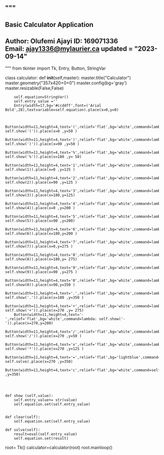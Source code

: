 """
------------------------------------------------------------------------
Basic Calculator Application
------------------------------------------------------------------------
Author: Olufemi Ajayi
ID:  169071336   
Email:  ajay1336@mylaurier.ca
__updated__ = "2023-09-14"
------------------------------------------------------------------------
""" 
from tkinter import Tk, Entry, Button, StringVar


class calculator:
    def __init__(self,master):
        master.title("Calculator")
        master.geometry("357x420+0+0")
        master.config(bg='gray')
        master.resizable(False,False)
        
        
        self.equation=StringVar()
        self.entry_value =''
        Entry(width=17,bg='#ccddff',font=('Arial Bold',28),textvariable=self.equation).place(x=0,y=0)
        
        
        Button(width=11,height=4,text='(',relief='flat',bg='white',command=lambda: self.show('(')).place(x=0 ,y=50 )
        Button(width=11,height=4,text=')',relief='flat',bg='white',command=lambda: self.show(')')).place(x=90 ,y=50 )
        Button(width=11,height=4,text='%',relief='flat',bg='white',command=lambda: self.show('%')).place(x=180 ,y= 50)
        Button(width=11,height=4,text='1',relief='flat',bg='white',command=lambda: self.show(1)).place(x=0 ,y=125 )
        Button(width=11,height=4,text='2',relief='flat',bg='white',command=lambda: self.show(2)).place(x=90 ,y=125 )
        Button(width=11,height=4,text='3',relief='flat',bg='white',command=lambda: self.show(3)).place(x=180,y=125)
        Button(width=11,height=4,text='4',relief='flat',bg='white',command=lambda: self.show(4)).place(x=0 ,y=200 )
        Button(width=11,height=4,text='5',relief='flat',bg='white',command=lambda: self.show(5)).place(x=90 ,y=200)
        Button(width=11,height=4,text='6',relief='flat',bg='white',command=lambda: self.show(6)).place(x=180,y=200 )
        Button(width=11,height=4,text='7',relief='flat',bg='white',command=lambda: self.show(7)).place(x=0,y=275 )
        Button(width=11,height=4,text='8',relief='flat',bg='white',command=lambda: self.show(8)).place(x=180,y= 275)
        Button(width=11,height=4,text='9',relief='flat',bg='white',command=lambda: self.show(9)).place(x=90 ,y=275 )
        Button(width=11,height=4,text='0',relief='flat',bg='white',command=lambda: self.show(0)).place(x=90,y=350 )
        Button(width=11,height=4,text='.',relief='flat',bg='white',command=lambda: self.show('.')).place(x=180 ,y=350 )
        Button(width=11,height=4,text='+',relief='flat',bg='white',command=lambda: self.show('+')).place(x=270 ,y= 275)
        Button(width=11,height=4,text='-',relief='flat',bg='white',command=lambda: self.show('-')).place(x=270,y=200)
        Button(width=11,height=4,text='/',relief='flat',bg='white',command=lambda: self.show('/')).place(x=270 ,y=50 )
        Button(width=11,height=4,text='x',relief='flat',bg='white',command=lambda: self.show('*')).place(x=270 ,y=125 )
        Button(width=11,height=4,text='=',relief='flat',bg='lightblue',command= self.solve).place(x=270 ,y=350)
        Button(width=11,height=4,text='c',relief='flat',bg='white',command=self.clear).place(x=0 ,y=350)
    
    
    
    
    def show (self,value):
        self.entry_value+= str(value)
        self.equation.set(self.entry_value)
        
        
    def clear(self):
        self.equation.set(self.entry_value)
        
    def solve(self):
        result=eval(self.entry_value)
        self.equation.set(result)

root= Tk()
calculator=calculator(root)
root.mainloop()
